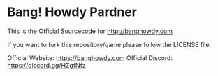 # Bang! Howdy Pardner


This is the Official Sourcecode for http://banghowdy.com

If you want to fork this repository/game please follow the LICENSE file.

Official Website: https://banghowdy.com
Official Discord: https://discord.gg/HZgfNfz